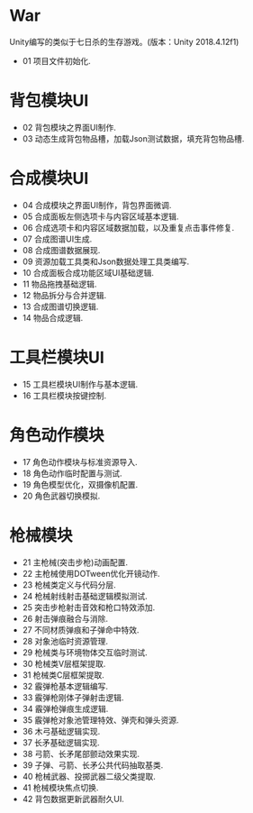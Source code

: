 # War
Unity编写的类似于七日杀的生存游戏。(版本：Unity 2018.4.12f1)

* 01 项目文件初始化.
#
# 背包模块UI
* 02 背包模块之界面UI制作.
* 03 动态生成背包物品槽，加载Json测试数据，填充背包物品槽.

#
# 合成模块UI
* 04 合成模块之界面UI制作，背包界面微调.
* 05 合成面板左侧选项卡与内容区域基本逻辑.
* 06 合成选项卡和内容区域数据加载，以及重复点击事件修复.
* 07 合成图谱UI生成.
* 08 合成图谱数据展现.
* 09 资源加载工具类和Json数据处理工具类编写.
* 10 合成面板合成功能区域UI基础逻辑.
* 11 物品拖拽基础逻辑.
* 12 物品拆分与合并逻辑.
* 13 合成图谱切换逻辑.
* 14 物品合成逻辑.

#
# 工具栏模块UI
* 15 工具栏模块UI制作与基本逻辑.
* 16 工具栏模块按键控制.

#
# 角色动作模块
* 17 角色动作模块与标准资源导入.
* 18 角色动作临时配置与测试.
* 19 角色模型优化，双摄像机配置.
* 20 角色武器切换模拟.

#
# 枪械模块
* 21 主枪械(突击步枪)动画配置.
* 22 主枪械使用DOTween优化开镜动作.
* 23 枪械类定义与代码分层.
* 24 枪械射线射击基础逻辑模拟测试.
* 25 突击步枪射击音效和枪口特效添加.
* 26 射击弹痕融合与消除.
* 27 不同材质弹痕和子弹命中特效.
* 28 对象池临时资源管理.
* 29 枪械类与环境物体交互临时测试.
* 30 枪械类V层框架提取.
* 31 枪械类C层框架提取.
* 32 霰弹枪基本逻辑编写.
* 33 霰弹枪刚体子弹射击逻辑.
* 34 霰弹枪弹痕生成逻辑.
* 35 霰弹枪对象池管理特效、弹壳和弹头资源.
* 36 木弓基础逻辑实现.
* 37 长矛基础逻辑实现.
* 38 弓箭、长矛尾部颤动效果实现.
* 39 子弹、弓箭、长矛公共代码抽取基类.
* 40 枪械武器、投掷武器二级父类提取.
* 41 枪械模块焦点切换.
* 42 背包数据更新武器耐久UI.